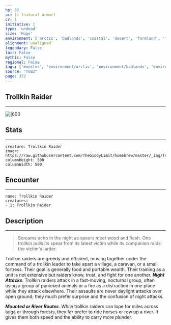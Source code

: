 ```yaml
---
hp: 32
ac: 11 (natural armor)
cr: 1
initiative: 1
type: 'undead'    
size: 'Huge'
environment: ['arctic', 'badlands', 'coastal', 'desert', 'farmland', 'forest', 'grassland', 'hill', 'mountain', 'planar', 'swamp', 'underdark', 'underwater', 'urban']
alignment: unaligned
legendary: False
lair: False
mythic: False
regional: False
tags: ['monster', 'environment/arctic', 'environment/badlands', 'environment/coastal', 'environment/desert', 'environment/farmland', 'environment/forest', 'environment/grassland', 'environment/hill', 'environment/mountain', 'environment/planar', 'environment/swamp', 'environment/underdark', 'environment/underwater', 'environment/urban']
source: "ToB2"
page: 352
---
```


## Trollkin Raider
---

![|600](https://raw.githubusercontent.com/TheGiddyLimit/homebrew/master/_img/ToB2/creature/Trollkin%20Raider.webp)

## Stats
---

```statblock
creature: Trollkin Raider
image: https://raw.githubusercontent.com/TheGiddyLimit/homebrew/master/_img/ToB2/creature/token/Trollkin%20Raider%20%28Token%29.png
columnHeight: 500
columnWidth: 500
```

## Encounter
---

```encounter-table
name: Trollkin Raider
creatures:
- 1: Trollkin Raider
```

## Description
---
>Screams echo in the night as spears meet wood and flesh. One trollkin pulls its spear from its latest victim while its companion raids the victim's larder.

Trollkin raiders are greedy and efficient, moving together under the command of a trollkin leader to take apart a village, a caravan, or a small fortress. Their goal is generally food and portable wealth. Their training as a unit is not extensive but raiders know, trust, and fight for one another.
**_Night Attacks_**. Trollkin raiders attack in a fast-moving, nocturnal group, often using a group of panicked animals or a fire as a distraction in one place while they attack elsewhere. Their assaults are never daylight attacks over open ground; they much prefer surprise and the confusion of night attacks.

**_Mounted or River Routes_**. While trollkin raiders can lope for miles across taiga or through forests, they far prefer to ride horses or row up a river. It gives them both speed and the ability to carry more plunder.






